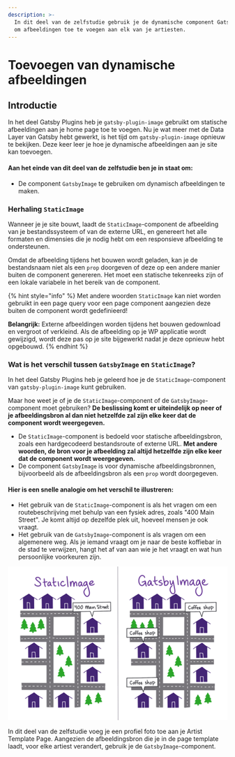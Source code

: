 ```yaml
---
description: >-
  In dit deel van de zelfstudie gebruik je de dynamische component GatsbyImage
  om afbeeldingen toe te voegen aan elk van je artiesten.
---
```


# Toevoegen van dynamische afbeeldingen

## Introductie 

In het deel Gatsby Plugins heb je `gatsby-plugin-image` gebruikt om statische afbeeldingen aan je home page toe te voegen. Nu je wat meer met de Data Layer van Gatsby hebt gewerkt, is het tijd om `gatsby-plugin-image` opnieuw te bekijken. Deze keer leer je hoe je dynamische afbeeldingen aan je site kan toevoegen.

#### Aan het einde van dit deel van de zelfstudie ben je in staat om:

* De component `GatsbyImage` te gebruiken om dynamisch afbeeldingen te maken.

### Herhaling `StaticImage`

Wanneer je je site bouwt, laadt de `StaticImage`-component de afbeelding van je bestandssysteem of van de externe URL, en genereert het alle formaten en dimensies die je nodig hebt om een responsieve afbeelding te ondersteunen.

Omdat de afbeelding tijdens het bouwen wordt geladen, kan je de bestandsnaam niet als een `prop` doorgeven of deze op een andere manier buiten de component genereren. Het moet een statische tekenreeks zijn of een lokale variabele in het bereik van de component.

{% hint style="info" %}
Met andere woorden `StaticImage` kan niet worden gebruikt in een page query voor een page component aangezien deze buiten de component wordt gedefinieerd!

**Belangrijk:** Externe afbeeldingen worden tijdens het bouwen gedownload en vergroot of verkleind. Als de afbeelding op je WP applicatie wordt gewijzigd, wordt deze pas op je site bijgewerkt nadat je deze opnieuw hebt opgebouwd.
{% endhint %}

### Wat is het verschil tussen `GatsbyImage` en `StaticImage`? 

In het deel Gatsby Plugins heb je geleerd hoe je de `StaticImage`-component van `gatsby-plugin-image` kunt gebruiken.

Maar hoe weet je of je de `StaticImage`-component of de `GatsbyImage`-component moet gebruiken? **De beslissing komt er uiteindelijk op neer of je afbeeldingsbron al dan niet hetzelfde zal zijn elke keer dat de component wordt weergegeven.**

* De `StaticImage`-component is bedoeld voor statische afbeeldingsbron, zoals een hardgecodeerd bestandsroute of externe URL. **Met andere woorden, de bron voor je afbeelding zal altijd hetzelfde zijn elke keer dat de component wordt weergegeven.**
* De component `GatsbyImage` is voor dynamische afbeeldingsbronnen, bijvoorbeeld als de afbeeldingsbron als een `prop` wordt doorgegeven. 

#### Hier is een snelle analogie om het verschil te illustreren:

* Het gebruik van de `StaticImage`-component is als het vragen om een ​​routebeschrijving met behulp van een fysiek adres, zoals "400 Main Street". Je komt altijd op dezelfde plek uit, hoeveel mensen je ook vraagt. 
* Het gebruik van de `GatsbyImage`-component is als vragen om een ​​algemenere weg. Als je iemand vraagt ​​om je naar de beste koffiebar in de stad te verwijzen, hangt het af van aan wie je het vraagt ​​en wat hun persoonlijke voorkeuren zijn.

![](../../.gitbook/assets/image%20%28144%29.png)

In dit deel van de zelfstudie voeg je een profiel foto toe aan je Artist Template Page. Aangezien de afbeeldingsbron die je in de page template laadt, voor elke artiest verandert, gebruik je de `GatsbyImage`-component.


